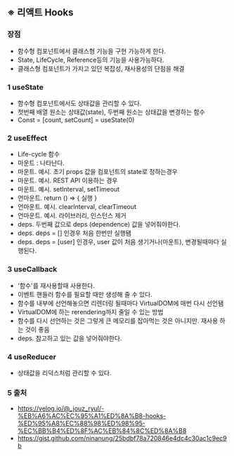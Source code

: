 ## ※ 리액트 Hooks

### 장점

-   함수형 컴포넌트에서 클래스형 기능을 구현 가능하게 한다.
-   State, LifeCycle, Reference등의 기능을 사용가능하다.
-   클래스형 컴포넌트가 가지고 있던 복잡성, 재사용성의 단점을 해결

### 1 useState

-   함수형 컴포넌트에서도 상태값을 관리할 수 있다.
-   첫번째 배열 원소는 상태값(state), 두번째 원소는 상태값을 변경하는 함수
-   Const = [count, setCount] = useState(0)

### 2 useEffect

-   Life-cycle 함수
-   마운트 : 나타난다.
-   마운트. 예시. 초기 props 값을 컴포넌트의 state로 정하는경우
-   마운트. 예시. REST API 이용하는 경우
-   마운트. 예시. setInterval, setTimeout
-   언마운트. return () => { 실행 }
-   언마운트. 예시. clearInterval, clearTimeout
-   언마운트. 예시. 라이브러리, 인스턴스 제거
-   deps. 두번째 값으로 deps (dependence) 값을 넣어줘야한다.
-   deps. deps = [] 인경우 처음 한번만 실행됌
-   deps. deps = [user] 인경우, user 값이 처음 생기거나(마운트), 변경될때마다 실행된다.

### 3 useCallback

-   '함수'를 재사용할때 사용한다.
-   이벤트 핸들러 함수를 필요할 때만 생성해 줄 수 있다.
-   함수를 내부에 선언해놓으면 리렌더링 될때마다 VirtualDOM에 매번 다시 선언됌
-   VirtualDOM에 하는 rerendering까지 줄일 수 있는 방법
-   함수를 다시 선언하는 것은 그렇게 큰 메모리를 잡아먹는 것은 아니지만. 재사용 하는 것이 좋음
-   deps. 참고하고 있는 값을 넣어줘야한다.

### 4 useReducer

-   상태값을 리덕스처럼 관리할 수 있다.

### 5 출처

-   https://velog.io/@_jouz_ryul/-%EB%A6%AC%EC%95%A1%ED%8A%B8-hooks-%ED%95%A8%EC%88%98%ED%98%95-%EC%BB%B4%ED%8F%AC%EB%84%8C%ED%8A%B8
-   https://gist.github.com/ninanung/25bdbf78a720846e4dc4c30ac1c9ec9b
